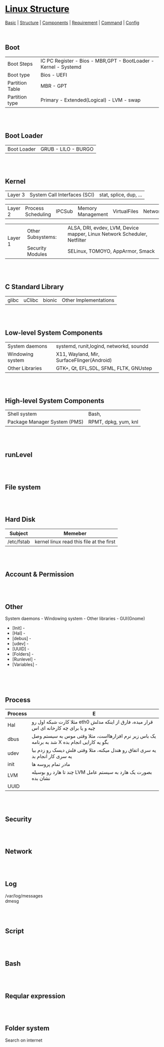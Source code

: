 
<html>
  <body>
  
# [<span style="color:black;">Linux Structure</span>](Linux.md)
[Basic](Linux-Basic.md) | [Structure](Linux-Structure.md) | [Components](Linux-Components.md) | [Requirement](Linux-Requirement.md) | [Command](Linux-Command.md) | [Config](Linux-Config.md)

<br>

## Boot

<table>
<tbody>
<tr>
<td rowspan=1> Boot Steps </td>
<td rowspan=1> IC PC Register - Bios - MBR,GPT - BootLoader - Kernel - Systemd </td>
</tr>
<tr>
<td rowspan=1> Boot type </td>
<td rowspan=1> Bios - UEFI </td>
</tr>
<tr>
<td rowspan=1> Partition Table </td>
<td rowspan=1> MBR - GPT </td>
</tr>
<td rowspan=1> Partition type </td>
<td rowspan=1> Primary - Extended(Logical) - LVM - swap </td>
</tr>
</tbody>
</table>



<br><br>
## Boot Loader
<table>
<tbody>
<td rowspan=1> Boot Loader </td>
<td rowspan=1> GRUB - LILO - BURGO </td>
</tr>
<tr>
</tbody>
</table>



<br><br>
## Kernel
<table>
<tbody>
<tr>
<td rowspan=1>Layer 3</td>
<td rowspan=1>System Call Interfaces (SCI)</td>
<td>stat, splice, dup, ...</td>
</tr>
</tbody>
</table>
<table>
<tbody>
<tr>
<td rowspan=1>Layer 2</td>
<td rowspan=1>Process Scheduling</td>
<td rowspan=1>IPCSub</td>
<td rowspan=1>Memory Management</td>
<td rowspan=1>VirtualFiles</td>
<td rowspan=1>Network</td>
</tr>
</tbody>
</table>
<table>
<tbody>
<tr>
<td rowspan=2>Layer 1</td>
<td rowspan=1>Other Subsystems: </td>
<td rowspan=1>ALSA, DRI, evdev, LVM, Device mapper, Linux Network Scheduler, Netfilter</td>
</tr>
<tr>
<td rowspan=1>Security Modules</td>
<td rowspan=1> SELinux, TOMOYO, AppArmor, Smack</td>
</tr>
</tbody>
</table>


<br><br>
## C Standard Library
<table>
<tbody>
<tr>
<td rowspan=1>glibc</td>
<td rowspan=1>uClibc</td>
<td rowspan=1>bionic</td>
<td rowspan=1>Other Implementations</td>
</tr>
</tbody>
</table>


<br><br>
## Low-level System Components
<table>
<tbody>
<tr>
<td rowspan=1>System daemons</td>
<td rowspan=1>systemd, runit,logind, networkd, soundd</td>
</tr>
<tr>
<td rowspan=1>Windowing system</td>
<td rowspan=1>X11, Wayland, Mir, SurfaceFlinger(Android)</td>
</tr>
<tr>
<td rowspan=1>Other Libraries</td>
<td rowspan=1>GTK+, Qt, EFL,SDL, SFML, FLTK, GNUstep</td>
</tr>
</tbody>
</table>


<br><br>
## High-level System Components
<table>
<tbody>
<tr>
<td rowspan=1>Shell system</td>
<td rowspan=1>Bash, </td>
</tr>
<tr>
<td rowspan=1>Package Manager System (PMS)</td>
<td rowspan=1>RPMT, dpkg, yum, knl</td>
</tr>
</tbody>
</table>


<br><br>
## runLevel


<br><br>
## File system

<br><br>
## Hard Disk

| Subject | Memeber |
| ------ | ------ |
| /etc/fstab   | kernel linux read this file at the first  |

<br><br>
## Account & Permission


<br><br>
## Other
System daemons - Windowing system - Other libraries - GUI(Gnome)
* [Init] - 
* [Hal] - 
* [debus] - 
* [udev] - 
* [UUID] - 
* [Folders] - 
* [Runlevel] - 
* [Variables] - 
<br><br>


<br><br>
## Process
| Process | E |
| ------ | ------ |
| Hal | مثلا کارت شبکه اول رو eth0 قرار میده، فارق از اینکه مدلش چیه و یا برای چه کارخانه ای اس |
| dbus | یک باس زیر نرم افزارهااست، مثلا وقتی موس به سیستم وصل شد به برنامه X بگو یه کارایی انجام بده  |
| udev | یه سری اتفاق رو هندل میکنه، مثلا وقتی فلش دیسک رو زدم بیا یه سری کار انجام بد |
| init | مادر تمام پروسه ها |
| LVM | چند تا هارد رو بوسیله LVM بصورت یک هارد به سیستم عامل نشان بده |
| UUID |  |


<br><br>
## Security


<br><br>
## Network


<br><br>
## Log  
/var/log/messages<br>
dmesg


<br><br>
## Script


<br><br>
## Bash


<br><br>
## Reqular expression


<br><br>
## Folder system
Search on internet

</body>
</html>
